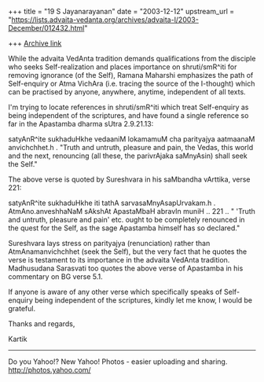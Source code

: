 +++
title = "19 S Jayanarayanan"
date = "2003-12-12"
upstream_url = "https://lists.advaita-vedanta.org/archives/advaita-l/2003-December/012432.html"

+++
[Archive link](https://lists.advaita-vedanta.org/archives/advaita-l/2003-December/012432.html)

While the advaita VedAnta tradition demands qualifications from the
disciple who seeks Self-realization and places importance on
shruti/smR^iti for removing ignorance (of the Self), Ramana Maharshi
emphasizes the path of Self-enquiry or Atma VichAra (i.e. tracing the
source of the I-thought) which can be practised by anyone, anywhere,
anytime, independent of all texts.

I'm trying to locate references in shruti/smR^iti which treat
Self-enquiry as being independent of the scriptures, and have found a
single reference so far in the Apastamba dharma sUtra 2.9.21.13:

satyAnR^ite sukhaduHkhe vedaaniM lokamamuM cha parityajya aatmaanaM
anvichchhet.h .
"Truth and untruth, pleasure and pain, the Vedas, this world and the
next, renouncing (all these, the parivrAjaka saMnyAsin) shall seek the
Self."

The above verse is quoted by Sureshvara in his saMbandha vArttika,
verse 221:

satyAnR^ite sukhaduHkhe iti tathA sarvasaMnyAsapUrvakam.h .
AtmAno.anveshhaNaM sAkshAt ApastaMbaH abravIn muniH .. 221 ..
" 'Truth and untruth, pleasure and pain' etc. ought to be completely
renounced in the quest for the Self, as the sage Apastamba himself has
so declared."

Sureshvara lays stress on parityajya (renunciation) rather than
AtmAnamanvichchhet (seek the Self), but the very fact that he quotes
the verse is testament to its importance in the advaita VedAnta
tradition. Madhusudana Sarasvati too quotes the above verse of
Apastamba in his commentary on BG verse 5.1. 

If anyone is aware of any other verse which specifically speaks of
Self-enquiry being independent of the scriptures, kindly let me know, I
would be grateful.

Thanks and regards,

Kartik

__________________________________
Do you Yahoo!?
New Yahoo! Photos - easier uploading and sharing.
http://photos.yahoo.com/

